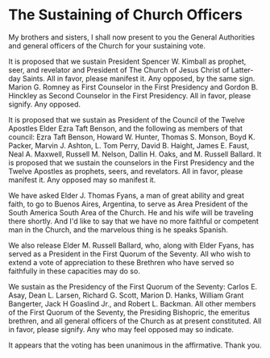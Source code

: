 # The Sustaining of Church Officers

My brothers and sisters, I shall now present to you the General Authorities
and general officers of the Church for your sustaining vote.

It is proposed that we sustain President Spencer W. Kimball as prophet, seer,
and revelator and President of The Church of Jesus Christ of Latter-day
Saints. All in favor, please manifest it. Any opposed, by the same sign.
Marion G. Romney as First Counselor in the First Presidency and Gordon B.
Hinckley as Second Counselor in the First Presidency. All in favor, please
signify. Any opposed.

It is proposed that we sustain as President of the Council of the Twelve
Apostles Elder Ezra Taft Benson, and the following as members of that council:
Ezra Taft Benson, Howard W. Hunter, Thomas S. Monson, Boyd K. Packer, Marvin
J. Ashton, L. Tom Perry, David B. Haight, James E. Faust, Neal A. Maxwell,
Russell M. Nelson, Dallin H. Oaks, and M. Russell Ballard. It is proposed that
we sustain the counselors in the First Presidency and the Twelve Apostles as
prophets, seers, and revelators. All in favor, please manifest it. Any opposed
may so manifest it.

We have asked Elder J. Thomas Fyans, a man of great ability and great faith,
to go to Buenos Aires, Argentina, to serve as Area President of the South
America South Area of the Church. He and his wife will be traveling there
shortly. And I'd like to say that we have no more faithful or competent man in
the Church, and the marvelous thing is he speaks Spanish.

We also release Elder M. Russell Ballard, who, along with Elder Fyans, has
served as a President in the First Quorum of the Seventy. All who wish to
extend a vote of appreciation to these Brethren who have served so faithfully
in these capacities may do so.

We sustain as the Presidency of the First Quorum of the Seventy: Carlos E.
Asay, Dean L. Larsen, Richard G. Scott, Marion D. Hanks, William Grant
Bangerter, Jack H Goaslind Jr., and Robert L. Backman. All other members of
the First Quorum of the Seventy, the Presiding Bishopric, the emeritus
brethren, and all general officers of the Church as at present constituted.
All in favor, please signify. Any who may feel opposed may so indicate.

It appears that the voting has been unanimous in the affirmative. Thank you.

